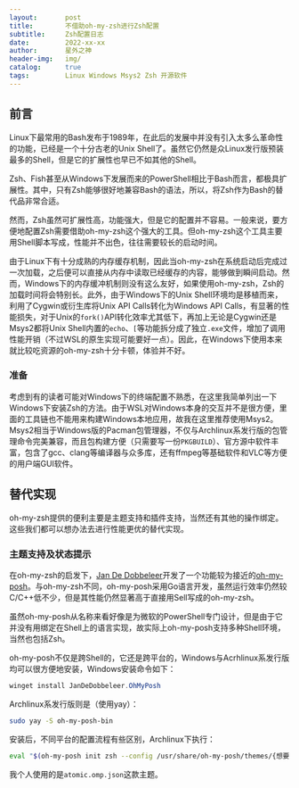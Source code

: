 ```yaml
---
layout:       post
title:        不借助oh-my-zsh进行Zsh配置
subtitle:     Zsh配置日志
date:         2022-xx-xx
author:       星外之神
header-img:   img/
catalog:      true
tags:         Linux Windows Msys2 Zsh 开源软件
---
```


## 前言

Linux下最常用的Bash发布于1989年，在此后的发展中并没有引入太多么革命性的功能，已经是一个十分古老的Unix Shell了。虽然它仍然是众Linux发行版预装最多的Shell，但是它的扩展性也早已不如其他的Shell。

Zsh、Fish甚至从Windows下发展而来的PowerShell相比于Bash而言，都极具扩展性。其中，只有Zsh能够很好地兼容Bash的语法，所以，将Zsh作为Bash的替代品非常合适。

然而，Zsh虽然可扩展性高，功能强大，但是它的配置并不容易。一般来说，要方便地配置Zsh需要借助oh-my-zsh这个强大的工具。但oh-my-zsh这个工具主要用Shell脚本写成，性能并不出色，往往需要较长的启动时间。

由于Linux下有十分成熟的内存缓存机制，因此当oh-my-zsh在系统启动后完成过一次加载，之后便可以直接从内存中读取已经缓存的内容，能够做到瞬间启动。然而，Windows下的内存缓冲机制则没有这么友好，如果使用oh-my-zsh，Zsh的加载时间将会特别长。此外，由于Windows下的Unix Shell环境均是移植而来，利用了Cygwin或衍生库将Unix API Calls转化为Windows API Calls，有显著的性能损失，对于Unix的`fork()`API转化效率尤其低下，再加上无论是Cygwin还是Msys2都将Unix Shell内置的`echo`、`[`等功能拆分成了独立`.exe`文件，增加了调用性能开销（不过WSL的原生实现可能要好一点）。因此，在Windows下使用本来就比较吃资源的oh-my-zsh十分卡顿，体验并不好。

### 准备

考虑到有的读者可能对Windows下的终端配置不熟悉，在这里我简单列出一下Windows下安装Zsh的方法。由于WSL对Windows本身的交互并不是很方便，里面的工具链也不能用来构建Windows本地应用，故我在这里推荐使用Msys2。Msys2相当于Windows版的Pacman包管理器，不仅与Archlinux系发行版的包管理命令完美兼容，而且包构建方便（只需要写一份`PKGBUILD`）、官方源中软件丰富，包含了gcc、clang等编译器与众多库，还有ffmpeg等基础软件和VLC等方便的用户端GUI软件。



## 替代实现

oh-my-zsh提供的便利主要是主题支持和插件支持，当然还有其他的操作绑定。这些我们都可以想办法去进行性能更优的替代实现。

### 主题支持及状态提示

在oh-my-zsh的启发下，[Jan De Dobbeleer](https://github.com/JanDeDobbeleer)开发了一个功能较为接近的[oh-my-posh](https://github.com/JanDeDobbeleer/oh-my-posh)。与oh-my-zsh不同，oh-my-posh采用Go语言开发，虽然运行效率仍然较C/C++低不少，但是其性能仍然显著高于直接用Sell写成的oh-my-zsh。

虽然oh-my-posh从名称来看好像是为微软的PowerShell专门设计，但是由于它并没有用绑定在Shell上的语言实现，故实际上oh-my-posh支持多种Shell环境，当然也包括Zsh。

oh-my-posh不仅是跨Shell的，它还是跨平台的，Windows与Acrhlinux系发行版均可以很方便地安装，Windows安装命令如下：

```powershell
winget install JanDeDobbeleer.OhMyPosh
```

Archlinux系发行版则是（使用yay）：

```bash
sudo yay -S oh-my-posh-bin
```

安装后，不同平台的配置流程有些区别，Archlinux下执行：

```zsh
eval "$(oh-my-posh init zsh --config /usr/share/oh-my-posh/themes/{想要使用的主题文件})"
```

我个人使用的是`atomic.omp.json`这款主题。

